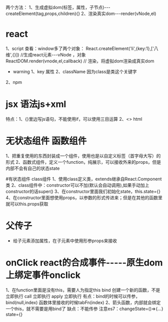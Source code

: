 两个方法：
1、生成虚拟dom(标签，属性，子节点)---createElement(tag,props,children){}
2、渲染真实dom---render(vNode,el)

# react
1、script
  查看：window多了两个对象：
  React.createElement('li',{key:1},['八维',{}]) //生成react元素---vNode ，对象
  ReactDOM.render(vnode,el,callback) // 渲染，将虚拟dom渲染成真实dom
  + warning
    1、key 属性
    2、className 因为class是类这个关键字
  
2、npm

# jsx  语法js+xml
  特点：1、{}里边写js语句，不能使用if，可以使用三目运算
        2、<>  html
# 无状态组件  函数组件
1、把重复使用的东西封装成一个组件，使用也是以自定义标签（首字母大写）的形式
2、函数式组件，定义一个function，纯展示，可以接收外来的props，但是内部不会有自己的状态state

#有状态组件  class组件
1、使用class定义类，extends继承自React.Component类
2、class组件中：constructor可以不加(默认会自动调用),如果手动加上constructor的话super()
3、在constructor里面我们初始化state，this.state={}
4、在constructor里面想使用props，以参数的形式传进来；但是在其他的函数里就可以this.props获取

# 父传子  
 + 给子元素添加属性，在子元素中使用形参props来接收

# onClick  react的合成事件-----原生dom上绑定事件onclick
1、在function里面是没有this，需要人为指定this
 bind 创建一个新的函数，不是立即执行
 call 立即执行
 apply 立即执行
 有点：bind的时候可以传参，bind(null,index)
      函数体里接收的时候tabFn(index)
2、箭头函数，内部就会绑定一个this，就不需要是用bind了
   缺点：不能传参
   注意es7：changeState=()=>{...}
         state={}
 